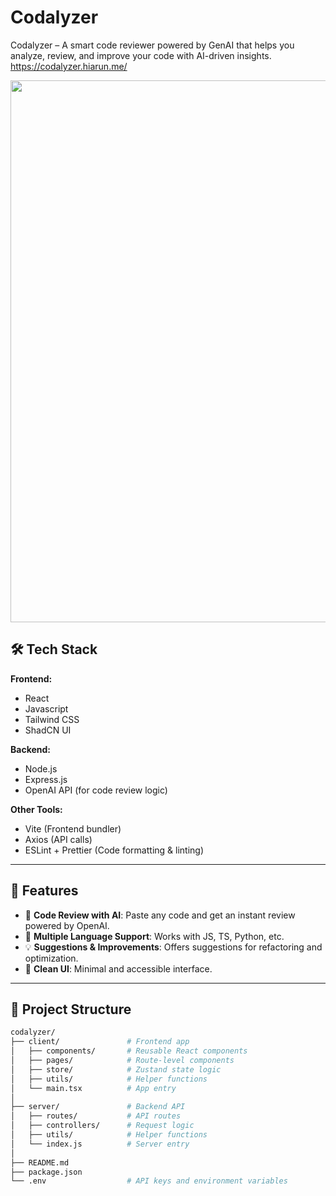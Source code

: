 # Codalyzer

Codalyzer – A smart code reviewer powered by GenAI that helps you analyze, review, and improve your code with AI-driven insights.
https://codalyzer.hiarun.me/

<div align="center">
  
<img width="1899" height="867" alt="Screenshot 2025-08-24 232952" src="https://github.com/user-attachments/assets/b0f106a9-ede6-4d7f-bb17-5ab51f0d2f1c" />

  
</div>


## 🛠 Tech Stack

**Frontend:**
- React
- Javascript
- Tailwind CSS
- ShadCN UI

**Backend:**
- Node.js
- Express.js
- OpenAI API (for code review logic)

**Other Tools:**
- Vite (Frontend bundler)
- Axios (API calls)
- ESLint + Prettier (Code formatting & linting)

---

## 🚀 Features

- 🔎 **Code Review with AI**: Paste any code and get an instant review powered by OpenAI.
- 📄 **Multiple Language Support**: Works with JS, TS, Python, etc.
- 💡 **Suggestions & Improvements**: Offers suggestions for refactoring and optimization.
- 🎨 **Clean UI**: Minimal and accessible interface.

---

## 📁 Project Structure

```bash
codalyzer/
├── client/               # Frontend app
│   ├── components/       # Reusable React components
│   ├── pages/            # Route-level components
│   ├── store/            # Zustand state logic
│   ├── utils/            # Helper functions
│   └── main.tsx          # App entry
│
├── server/               # Backend API
│   ├── routes/           # API routes
│   ├── controllers/      # Request logic
│   ├── utils/            # Helper functions
│   └── index.js          # Server entry
│
├── README.md
├── package.json
└── .env                  # API keys and environment variables
